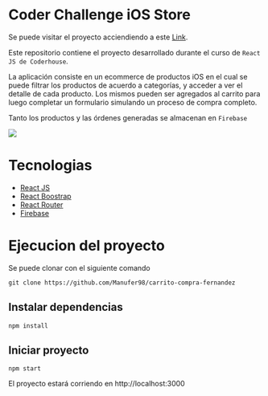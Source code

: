 # Coder Challenge iOS Store



Se puede visitar el proyecto acciendiendo a este [Link](https://carrito-compra-df707.web.app/).

Este repositorio contiene el proyecto desarrollado durante el curso de `React JS de Coderhouse`.

La aplicación consiste en un ecommerce de productos iOS
en el cual se puede filtrar los productos de acuerdo a categorías, y acceder a ver el detalle de cada producto. Los mismos pueden ser agregados al carrito para luego completar un formulario simulando un proceso de compra completo.

Tanto los productos y las órdenes generadas se almacenan en `Firebase`


![](public/coder.gif)


# Tecnologias

* [React JS](https://reactjs.org/)
* [React Boostrap](https://react-bootstrap.github.io/)
* [React Router](https://reactrouter.com/)
* [Firebase](https://firebase.google.com/)


# Ejecucion del proyecto
 
Se puede clonar con el siguiente comando 

```
git clone https://github.com/Manufer98/carrito-compra-fernandez
```

## Instalar dependencias

```
npm install
```


## Iniciar proyecto
```
npm start
```

El proyecto estará corriendo en http://localhost:3000

